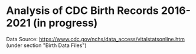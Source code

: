 # Analysis of CDC Birth Records 2016-2021 (in progress)

Data Source: https://www.cdc.gov/nchs/data_access/vitalstatsonline.htm (under section "Birth Data Files")
